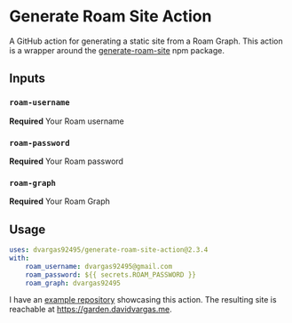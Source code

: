 # Generate Roam Site Action

A GitHub action for generating a static site from a Roam Graph. This action is a wrapper around the [generate-roam-site](https://www.npmjs.com/package/generate-roam-site) npm package.

## Inputs

### `roam-username`

**Required** Your Roam username

### `roam-password`

**Required** Your Roam password

### `roam-graph`

**Required** Your Roam Graph

## Usage

```yaml
uses: dvargas92495/generate-roam-site-action@2.3.4
with:
    roam_username: dvargas92495@gmail.com
    roam_password: ${{ secrets.ROAM_PASSWORD }}
    roam_graph: dvargas92495
```

I have an [example repository](https://github.com/dvargas92495/public-garden) showcasing this action. The resulting site is reachable at https://garden.davidvargas.me.
